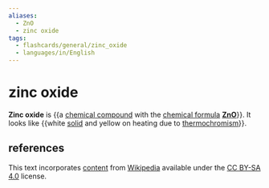 ```yaml
---
aliases:
  - ZnO
  - zinc oxide
tags:
  - flashcards/general/zinc_oxide
  - languages/in/English
---
```


# zinc oxide

__Zinc oxide__ is {{a [chemical compound](chemical%20compound.md) with the [chemical formula](chemical%20formula.md) __[Zn](zinc.md)[O](oxygen.md)__}}. It looks like {{white [solid](solid.md) and yellow on heating due to [thermochromism](theromochromism.md)}}.

## references

This text incorporates [content](https://en.wikipedia.org/wiki/zinc_oxide) from [Wikipedia](Wikipedia.md) available under the [CC BY-SA 4.0](https://creativecommons.org/licenses/by-sa/4.0/) license.
